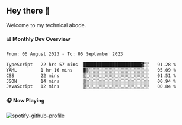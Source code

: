 ## Hey there 👋

Welcome to my technical abode.

#### 📊 Monthly Dev Overview
<!--START_SECTION:waka-->

```txt
From: 06 August 2023 - To: 05 September 2023

TypeScript   22 hrs 57 mins  ██████████████████████▓░░   91.28 %
YAML         1 hr 16 mins    █▒░░░░░░░░░░░░░░░░░░░░░░░   05.09 %
CSS          22 mins         ▒░░░░░░░░░░░░░░░░░░░░░░░░   01.51 %
JSON         14 mins         ▒░░░░░░░░░░░░░░░░░░░░░░░░   00.94 %
JavaScript   12 mins         ▒░░░░░░░░░░░░░░░░░░░░░░░░   00.84 %
```

<!--END_SECTION:waka-->

#### 🎧 Now Playing

[![spotify-github-profile](https://spotify-github-profile.vercel.app/api/view?uid=james2mid&cover_image=true&theme=natemoo-re)](https://open.spotify.com/user/james2mid?si=2b3baf2b09cb499e)
